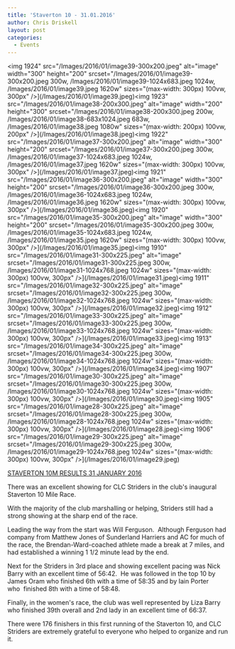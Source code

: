 ```yaml
---
title: 'Staverton 10 - 31.01.2016'
author: Chris Driskell
layout: post
categories:
  - Events
---
```

<img  1924" src="/Images/2016/01/image39-300x200.jpeg" alt="image" width="300" height="200" srcset="/Images/2016/01/image39-300x200.jpeg 300w, /Images/2016/01/image39-1024x683.jpeg 1024w, /Images/2016/01/image39.jpeg 1620w" sizes="(max-width: 300px) 100vw, 300px" />](/Images/2016/01/image39.jpeg)<img  1923" src="/Images/2016/01/image38-200x300.jpeg" alt="image" width="200" height="300" srcset="/Images/2016/01/image38-200x300.jpeg 200w, /Images/2016/01/image38-683x1024.jpeg 683w, /Images/2016/01/image38.jpeg 1080w" sizes="(max-width: 200px) 100vw, 200px" />](/Images/2016/01/image38.jpeg)<img  1922" src="/Images/2016/01/image37-300x200.jpeg" alt="image" width="300" height="200" srcset="/Images/2016/01/image37-300x200.jpeg 300w, /Images/2016/01/image37-1024x683.jpeg 1024w, /Images/2016/01/image37.jpeg 1620w" sizes="(max-width: 300px) 100vw, 300px" />](/Images/2016/01/image37.jpeg)<img  1921" src="/Images/2016/01/image36-300x200.jpeg" alt="image" width="300" height="200" srcset="/Images/2016/01/image36-300x200.jpeg 300w, /Images/2016/01/image36-1024x683.jpeg 1024w, /Images/2016/01/image36.jpeg 1620w" sizes="(max-width: 300px) 100vw, 300px" />](/Images/2016/01/image36.jpeg)<img  1920" src="/Images/2016/01/image35-300x200.jpeg" alt="image" width="300" height="200" srcset="/Images/2016/01/image35-300x200.jpeg 300w, /Images/2016/01/image35-1024x683.jpeg 1024w, /Images/2016/01/image35.jpeg 1620w" sizes="(max-width: 300px) 100vw, 300px" />](/Images/2016/01/image35.jpeg)<img  1910" src="/Images/2016/01/image31-300x225.jpeg" alt="image"  srcset="/Images/2016/01/image31-300x225.jpeg 300w, /Images/2016/01/image31-1024x768.jpeg 1024w" sizes="(max-width: 300px) 100vw, 300px" />](/Images/2016/01/image31.jpeg)<img  1911" src="/Images/2016/01/image32-300x225.jpeg" alt="image"  srcset="/Images/2016/01/image32-300x225.jpeg 300w, /Images/2016/01/image32-1024x768.jpeg 1024w" sizes="(max-width: 300px) 100vw, 300px" />](/Images/2016/01/image32.jpeg)<img  1912" src="/Images/2016/01/image33-300x225.jpeg" alt="image"  srcset="/Images/2016/01/image33-300x225.jpeg 300w, /Images/2016/01/image33-1024x768.jpeg 1024w" sizes="(max-width: 300px) 100vw, 300px" />](/Images/2016/01/image33.jpeg)<img  1913" src="/Images/2016/01/image34-300x225.jpeg" alt="image"  srcset="/Images/2016/01/image34-300x225.jpeg 300w, /Images/2016/01/image34-1024x768.jpeg 1024w" sizes="(max-width: 300px) 100vw, 300px" />](/Images/2016/01/image34.jpeg)<img  1907" src="/Images/2016/01/image30-300x225.jpeg" alt="image"  srcset="/Images/2016/01/image30-300x225.jpeg 300w, /Images/2016/01/image30-1024x768.jpeg 1024w" sizes="(max-width: 300px) 100vw, 300px" />](/Images/2016/01/image30.jpeg)<img  1905" src="/Images/2016/01/image28-300x225.jpeg" alt="image"  srcset="/Images/2016/01/image28-300x225.jpeg 300w, /Images/2016/01/image28-1024x768.jpeg 1024w" sizes="(max-width: 300px) 100vw, 300px" />](/Images/2016/01/image28.jpeg)<img  1906" src="/Images/2016/01/image29-300x225.jpeg" alt="image"  srcset="/Images/2016/01/image29-300x225.jpeg 300w, /Images/2016/01/image29-1024x768.jpeg 1024w" sizes="(max-width: 300px) 100vw, 300px" />](/Images/2016/01/image29.jpeg)

[STAVERTON 10M RESULTS 31 JANUARY 2016](/Images/2016/01/STAVERTON-10M-RESULTS-31-JANUARY-2016.pdf)

There was an excellent showing for CLC Striders in the club's inaugural Staverton 10 Mile Race.

With the majority of the club marshalling or helping, Striders still had a strong showing at the sharp end of the race.

Leading the way from the start was Will Ferguson.  Although Ferguson had company from Matthew Jones of Sunderland Harriers and AC for much of the race, the Brendan-Ward-coached athlete made a break at 7 miles, and had established a winning 1 1/2 minute lead by the end.

Next for the Striders in 3rd place and showing excellent pacing was Nick Barry with an excellent time of 56:42.  He was followed in the top 10 by James Oram who finished 6th with a time of 58:35 and by Iain Porter who  finished 8th with a time of 58:48.

Finally, in the women's race, the club was well represented by Liza Barry who finished 39th overall and 2nd lady in an excellent time of 66:37.

There were 176 finishers in this first running of the Staverton 10, and CLC Striders are extremely grateful to everyone who helped to organize and run it.

&nbsp;
